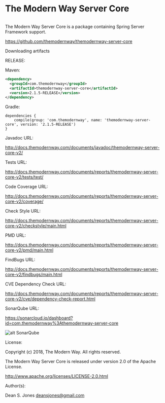 The Modern Way Server Core
======

![<TMW>](http://docs.themodernway.com/tmw4.jpg)

The Modern Way Server Core is a package containing Spring Server Framework support.

https://github.com/themodernway/themodernway-server-core

Downloading artifacts

RELEASE:

Maven:
```xml
<dependency>
  <groupId>com.themodernway</groupId>
  <artifactId>themodernway-server-core</artifactId>
  <version>2.1.5-RELEASE</version>
</dependency>
```
Gradle:
```
dependencies {
    compile(group: 'com.themodernway', name: 'themodernway-server-core', version: '2.1.5-RELEASE')
}
```
Javadoc URL:

http://docs.themodernway.com/documents/javadoc/themodernway-server-core-v2/

Tests URL:

http://docs.themodernway.com/documents/reports/themodernway-server-core-v2/tests/test/

Code Coverage URL:

http://docs.themodernway.com/documents/reports/themodernway-server-core-v2/coverage/

Check Style URL:

http://docs.themodernway.com/documents/reports/themodernway-server-core-v2/checkstyle/main.html

PMD URL:

http://docs.themodernway.com/documents/reports/themodernway-server-core-v2/pmd/main.html

FindBugs URL:

http://docs.themodernway.com/documents/reports/themodernway-server-core-v2/findbugs/main.html

CVE Dependency Check URL:

http://docs.themodernway.com/documents/reports/themodernway-server-core-v2/cve/dependency-check-report.html

SonarQube URL:

https://sonarcloud.io/dashboard?id=com.themodernway%3Athemodernway-server-core

![alt SonarQube](https://sonarcloud.io/api/project_badges/quality_gate?project=com.themodernway%3Athemodernway-server-core "SonarQube")

License:

Copyright (c) 2018, The Modern Way. All rights reserved.

The Modern Way Server Core is released under version 2.0 of the Apache License.

http://www.apache.org/licenses/LICENSE-2.0.html

Author(s):

Dean S. Jones
deansjones@gmail.com
